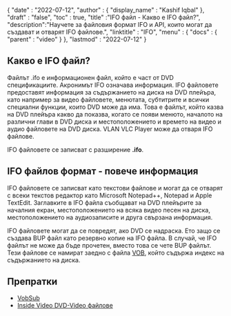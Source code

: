 {
  "date" : "2022-07-12",
  "author" : {
    "display_name" : "Kashif Iqbal"
},
  "draft" : "false",
  "toc" : true,
  "title" :"IFO файл - Какво е IFO файл?",
  "description":"Научете за файловия формат IFO и API, които могат да създават и отварят IFO файлове.",
  "linktitle" : "IFO",
  "menu" : {
    "docs" : {
      "parent" : "video"
}
},
  "lastmod" : "2022-07-12"
}

## Какво е IFO файл?

Файлът .ifo е информационен файл, който е част от DVD спецификациите. Акронимът IFO означава информация. IFO файловете предоставят информация за съдържанието на диска на DVD плейъра, като например за видео файловете, менютата, субтитрите и всички специални функции, които DVD може да има. Това е файлът, който казва на DVD плейъра какво да показва, когато се появи менюто, началото на различни глави в DVD диска и местоположението и времето на видео и аудио файловете на DVD диска. VLAN VLC Player може да отваря IFO файлове.

IFO файловете се записват с разширение **.ifo**.

## IFO файлов формат - повече информация

IFO файловете се записват като текстови файлове и могат да се отварят с всеки текстов редактор като Microsoft Notepad++, Notepad и Apple TextEdit. Заглавките в IFO файла съобщават на DVD плейърите за началния екран, местоположението на всяка видео песен на диска, местоположението на аудиозаписите и друга свързана информация.

IFO файловете могат да се повредят, ако DVD се надраска. Ето защо се създава BUP файл като резервно копие на IFO файла. В случай, че IFO файлът не може да бъде прочетен, вместо това се чете BUP файлът. Тези файлове се намират заедно с файла [VOB](/video/vob/), който съдържа индекс на съдържанието на диска.

## Препратки

* [VobSub](https://www.videohelp.com/software/VobSub)
* [Inside Video DVD-Video файлове](https://en.wikibooks.org/wiki/Inside_DVD-Video/IFO_Files)

